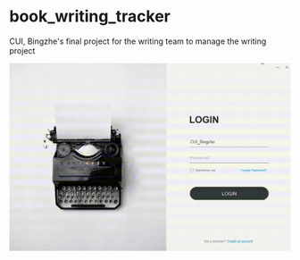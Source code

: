 # book_writing_tracker

CUI, Bingzhe's final project for the writing team to manage the writing project

![](README.assets\demo.gif)
